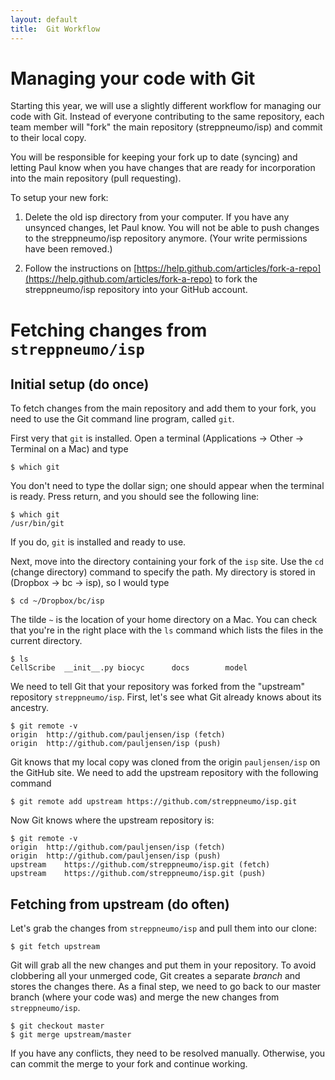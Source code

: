 ```yaml
---
layout: default
title:  Git Workflow
---
```


# Managing your code with Git

Starting this year, we will use a slightly different workflow for managing our code with Git.  Instead of everyone contributing to the same repository, each team member will "fork" the main repository (streppneumo/isp) and commit to their local copy.

You will be responsible for keeping your fork up to date (syncing) and letting Paul know when you have changes that are ready for incorporation into the main repository (pull requesting).

To setup your new fork:

1. Delete the old isp directory from your computer.  If you have any unsynced changes, let Paul know.  You will not be able to push changes to the streppneumo/isp repository anymore.  (Your write permissions have been removed.)

2. Follow the instructions on [https://help.github.com/articles/fork-a-repo](https://help.github.com/articles/fork-a-repo) to fork the streppneumo/isp repository into your GitHub account.

# Fetching changes from ```streppneumo/isp```

## Initial setup (do once)

To fetch changes from the main repository and add them to your fork, you need to use the Git command line program, called ```git```.

First very that ```git``` is installed.  Open a terminal (Applications -> Other -> Terminal on a Mac) and type

	$ which git

You don't need to type the dollar sign; one should appear when the terminal is ready.  Press return, and you should see the following line:

	$ which git
	/usr/bin/git

If you do, ```git``` is installed and ready to use.

Next, move into the directory containing your fork of the ```isp``` site.  Use the ```cd``` (change directory) command to specify the path.  My directory is stored in (Dropbox -> bc -> isp), so I would type

	$ cd ~/Dropbox/bc/isp

The tilde ```~``` is the location of your home directory on a Mac.  You can check that you're in the right place with the ```ls``` command which lists the files in the current directory.

	$ ls
	CellScribe	__init__.py	biocyc		docs		model

We need to tell Git that your repository was forked from the "upstream" repository ```streppneumo/isp```.  First, let's see what Git already knows about its ancestry.

	$ git remote -v
	origin	http://github.com/pauljensen/isp (fetch)
	origin	http://github.com/pauljensen/isp (push)

Git knows that my local copy was cloned from the origin ```pauljensen/isp``` on the GitHub site.  We need to add the upstream repository with the following command

	$ git remote add upstream https://github.com/streppneumo/isp.git

Now Git knows where the upstream repository is:

	$ git remote -v
	origin	http://github.com/pauljensen/isp (fetch)
	origin	http://github.com/pauljensen/isp (push)
	upstream	https://github.com/streppneumo/isp.git (fetch)
	upstream	https://github.com/streppneumo/isp.git (push)

## Fetching from upstream (do often)

Let's grab the changes from ```streppneumo/isp``` and pull them into our clone:

	$ git fetch upstream

Git will grab all the new changes and put them in your repository.  To avoid clobbering all your unmerged code, Git creates a separate *branch* and stores the changes there.  As a final step, we need to go back to our master branch (where your code was) and merge the new changes from ```streppneumo/isp```.

	$ git checkout master
	$ git merge upstream/master

If you have any conflicts, they need to be resolved manually.  Otherwise, you can commit the merge to your fork and continue working.


